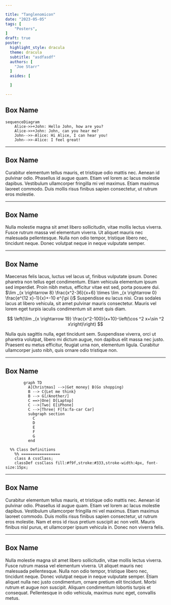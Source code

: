 ```yaml
---

title: "Tanglenomicon"
date: "2023-05-05"
tags: [
    "Posters",
]
draft: true
poster:
  highlight_style: dracula
  theme: dracula
  subtitle: "asdfasdf"
  authors: [
    "Joe Starr"
  ]
  asides: [

  ]

---
```



## Box Name

```mermaid
sequenceDiagram
    Alice->>+John: Hello John, how are you?
    Alice->>+John: John, can you hear me?
    John-->>-Alice: Hi Alice, I can hear you!
    John-->>-Alice: I feel great!
```
---

## Box Name

Curabitur elementum tellus mauris, et tristique odio mattis nec. Aenean id pulvinar odio. Phasellus id augue quam. Etiam vel lorem ac lacus molestie dapibus. Vestibulum ullamcorper fringilla mi vel maximus. Etiam maximus laoreet commodo. Duis mollis risus finibus sapien consectetur, ut rutrum eros molestie.

---

## Box Name

Nulla molestie magna sit amet libero sollicitudin, vitae mollis lectus viverra. Fusce rutrum massa vel elementum viverra. Ut aliquet mauris nec malesuada pellentesque. Nulla non odio tempor, tristique libero nec, tincidunt neque. Donec volutpat neque in neque vulputate semper.

---


## Box Name

Maecenas felis lacus, luctus vel lacus ut, finibus vulputate ipsum. Donec pharetra non tellus eget condimentum. Etiam vehicula elementum ipsum sed imperdiet. Proin nibh metus, efficitur vitae est sed, porta posuere dui.
$\lim _{x \rightarrow 8} \frac{x^2-36}{x+6} \times \lim _{x \rightarrow 0} \frac{e^{12 x}-1}{x}+-10 e^{\pi i}$ Suspendisse eu lacus nisi. Cras sodales lacus at libero vehicula, sit amet pulvinar mauris consectetur. Mauris vel lorem eget turpis iaculis condimentum sit amet quis diam.

$$
\left(\lim _{x \rightarrow 19} \frac{x^2-100}{x+10}-\left(\cos ^2 x+\sin ^2 x\right)\right)
$$

Nulla quis sagittis nulla, eget tincidunt sem. Suspendisse viverra, orci ut pharetra volutpat, libero mi dictum augue, non dapibus elit massa nec justo. Praesent eu metus efficitur, feugiat urna non, elementum ligula. Curabitur ullamcorper justo nibh, quis ornare odio tristique non.


---



## Box Name

```mermaid
        graph TD
          A[Christmas] -->|Get money| B(Go shopping)
          B --> C{Let me think}
          B --> G[/Another/]
          C ==>|One| D[Laptop]
          C -->|Two| E[iPhone]
          C -->|Three| F[fa:fa-car Car]
          subgraph section
            C
            D
            E
            F
            G
          end

  %% Class Definitions
    %% =================
    class A cssClass;
    classDef cssClass fill:#f9f,stroke:#333,stroke-width:4px, font-size:15px;

```
---

## Box Name

Curabitur elementum tellus mauris, et tristique odio mattis nec. Aenean id pulvinar odio. Phasellus id augue quam. Etiam vel lorem ac lacus molestie dapibus. Vestibulum ullamcorper fringilla mi vel maximus. Etiam maximus laoreet commodo. Duis mollis risus finibus sapien consectetur, ut rutrum eros molestie. Nam et eros id risus pretium suscipit ac non velit. Mauris finibus nisl purus, et ullamcorper ipsum vehicula in. Donec non viverra felis.

---

## Box Name

Nulla molestie magna sit amet libero sollicitudin, vitae mollis lectus viverra. Fusce rutrum massa vel elementum viverra. Ut aliquet mauris nec malesuada pellentesque. Nulla non odio tempor, tristique libero nec, tincidunt neque. Donec volutpat neque in neque vulputate semper. Etiam aliquet nulla nec justo condimentum, ornare pretium elit tincidunt. Morbi rutrum et augue non suscipit. Aliquam condimentum lobortis turpis et consequat. Pellentesque in odio vehicula, maximus nunc eget, convallis metus.
